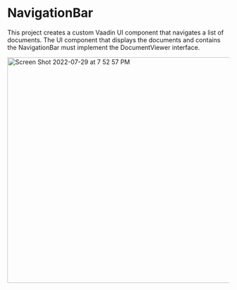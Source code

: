 # NavigationBar

This project creates a custom Vaadin UI component that navigates a list of documents. The UI component that displays the documents and contains the NavigationBar must implement the DocumentViewer interface.

<img width="513" alt="Screen Shot 2022-07-29 at 7 52 57 PM" src="https://user-images.githubusercontent.com/10081233/182259847-c6f936c5-9104-44a8-ae95-36ad8430190a.png">
                                                                 
